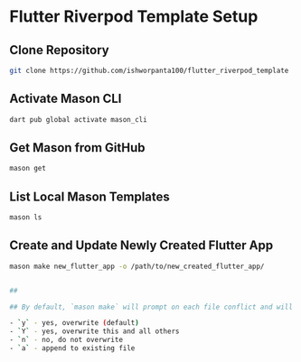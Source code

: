 # Flutter Riverpod Template Setup

## Clone Repository
```sh
git clone https://github.com/ishworpanta100/flutter_riverpod_template
```

## Activate Mason CLI
```sh
dart pub global activate mason_cli
```

## Get Mason from GitHub
```sh
mason get
```

## List Local Mason Templates
```sh
mason ls
```

##

## Create and Update Newly Created Flutter App
```sh
mason make new_flutter_app -o /path/to/new_created_flutter_app/


##

## By default, `mason make` will prompt on each file conflict and will allow users to specify how the conflict should be resolved via the following options:

- `y` - yes, overwrite (default)
- `Y` - yes, overwrite this and all others
- `n` - no, do not overwrite
- `a` - append to existing file